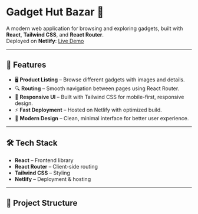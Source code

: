 # Gadget Hut Bazar 🛒

A modern web application for browsing and exploring gadgets, built with **React**, **Tailwind CSS**, and **React Router**.  
Deployed on **Netlify**: [Live Demo](https://gadget-hut-bazar.netlify.app/products)

---

## 🚀 Features

- 🖥️ **Product Listing** – Browse different gadgets with images and details.  
- 🔍 **Routing** – Smooth navigation between pages using React Router.  
- 📱 **Responsive UI** – Built with Tailwind CSS for mobile-first, responsive design.  
- ⚡ **Fast Deployment** – Hosted on Netlify with optimized build.  
- 🎨 **Modern Design** – Clean, minimal interface for better user experience.  

---

## 🛠️ Tech Stack

- **React** – Frontend library  
- **React Router** – Client-side routing  
- **Tailwind CSS** – Styling  
- **Netlify** – Deployment & hosting  

---

## 📂 Project Structure

